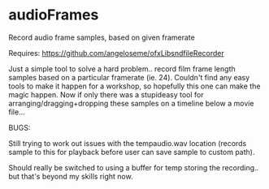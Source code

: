 # audioFrames
Record audio frame samples, based on given framerate

Requires: https://github.com/angeloseme/ofxLibsndfileRecorder

Just a simple tool to solve a hard problem.. record film frame length samples based on a particular framerate (ie. 24).
Couldn't find any easy tools to make it happen for a workshop, so hopefully this one can make the magic happen.
Now if only there was a stupideasy tool for arranging/dragging+dropping these samples on a timeline below a movie file...

BUGS:

Still trying to work out issues with the tempaudio.wav location (records sample to this for playback before user can save sample to custom path).

Should really be switched to using a buffer for temp storing the recording.. but that's beyond my skills right now.
